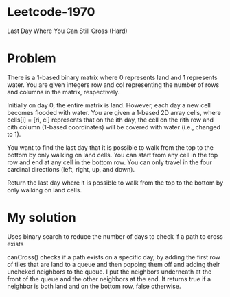 # Leetcode-1970
Last Day Where You Can Still Cross (Hard)

# Problem

There is a 1-based binary matrix where 0 represents land and 1 represents water. You are given integers row and col representing the number of rows and columns in the matrix, respectively.

Initially on day 0, the entire matrix is land. However, each day a new cell becomes flooded with water. You are given a 1-based 2D array cells, where cells[i] = [ri, ci] represents that on the ith day, the cell on the rith row and cith column (1-based coordinates) will be covered with water (i.e., changed to 1).

You want to find the last day that it is possible to walk from the top to the bottom by only walking on land cells. You can start from any cell in the top row and end at any cell in the bottom row. You can only travel in the four cardinal directions (left, right, up, and down).

Return the last day where it is possible to walk from the top to the bottom by only walking on land cells.

# My solution

Uses binary search to reduce the number of days to check if a path to cross exists

canCross() checks if a path exists on a specific day, by adding the first row of tiles that are land to a queue and then popping them off and adding their uncheked neighbors to the queue. I put the neighbors underneath at the front of the queue and the other neighbors at the end. It returns true if a neighbor is both land and on the bottom row, false otherwise.
